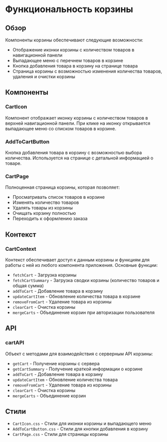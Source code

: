 # Функциональность корзины

## Обзор
Компоненты корзины обеспечивают следующие возможности:
- Отображение иконки корзины с количеством товаров в навигационной панели
- Выпадающее меню с перечнем товаров в корзине
- Кнопка добавления товара в корзину на странице товара
- Страница корзины с возможностью изменения количества товаров, удаления и очистки корзины

## Компоненты
### CartIcon
Компонент отображает иконку корзины с количеством товаров в верхней навигационной панели.
При клике на иконку открывается выпадающее меню со списком товаров в корзине.

### AddToCartButton
Кнопка добавления товара в корзину с возможностью выбора количества.
Используется на странице с детальной информацией о товаре.

### CartPage
Полноценная страница корзины, которая позволяет:
- Просматривать список товаров в корзине
- Изменять количество товаров
- Удалять товары из корзины
- Очищать корзину полностью
- Переходить к оформлению заказа

## Контекст
### CartContext
Контекст обеспечивает доступ к данным корзины и функциям для работы с ней из любого компонента приложения.
Основные функции:
- `fetchCart` - Загрузка корзины
- `fetchCartSummary` - Загрузка сводки корзины (количество товаров и общая сумма)
- `addToCart` - Добавление товара в корзину
- `updateCartItem` - Обновление количества товара в корзине
- `removeFromCart` - Удаление товара из корзины
- `clearCart` - Очистка корзины
- `mergeCarts` - Объединение корзин при авторизации пользователя

## API
### cartAPI
Объект с методами для взаимодействия с серверным API корзины:
- `getCart` - Получение корзины с сервера
- `getCartSummary` - Получение краткой информации о корзине
- `addToCart` - Добавление товара в корзину
- `updateCartItem` - Обновление количества товара
- `removeFromCart` - Удаление товара из корзины
- `clearCart` - Очистка корзины
- `mergeCarts` - Объединение корзин

## Стили
- `CartIcon.css` - Стили для иконки корзины и выпадающего меню
- `AddToCartButton.css` - Стили для кнопки добавления в корзину
- `CartPage.css` - Стили для страницы корзины 
